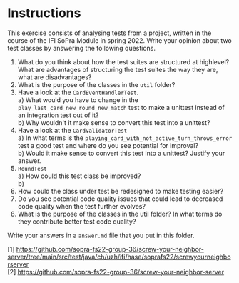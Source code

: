 <!--NO_HARDWRAPS-->

# Instructions

This exercise consists of analysing tests from a project, written in the course of the IFI SoPra Module in spring 2022. Write your opinion about two test classes by answering the following questions.

1. What do you think about how the test suites are structured at highlevel? What are advantages of structuring the test suites the way they are, what are disadvantages?
2. What is the purpose of the classes in the `util` folder?  
3. Have a look at the `CardEventHandlerTest`.  
   a) What would you have to change in the `play_last_card_new_round_new_match` test to make a unittest instead of an integration test out of it?  
   b) Why wouldn't it make sense to convert this test into a unittest?
4. Have a look at the `CardValidatorTest`  
   a) In what terms is the `playing_card_with_not_active_turn_throws_error` test a good test and where do you see potential for improval?  
   b) Would it make sense to convert this test into a unittest? Justify your answer.
5. `RoundTest`  
   a) How could this test class be improved?  
   b)
6. How could the class under test be redesigned to make testing easier?
7. Do you see potential code quality issues that could lead to decreased code quality when the test further evolves?
8. What is the purpose of the classes in the util folder? In what terms do they contribute better test code quality?

Write your answers in a `answer.md` file that you put in this folder.

[1] https://github.com/sopra-fs22-group-36/screw-your-neighbor-server/tree/main/src/test/java/ch/uzh/ifi/hase/soprafs22/screwyourneighborserver  
[2] https://github.com/sopra-fs22-group-36/screw-your-neighbor-server